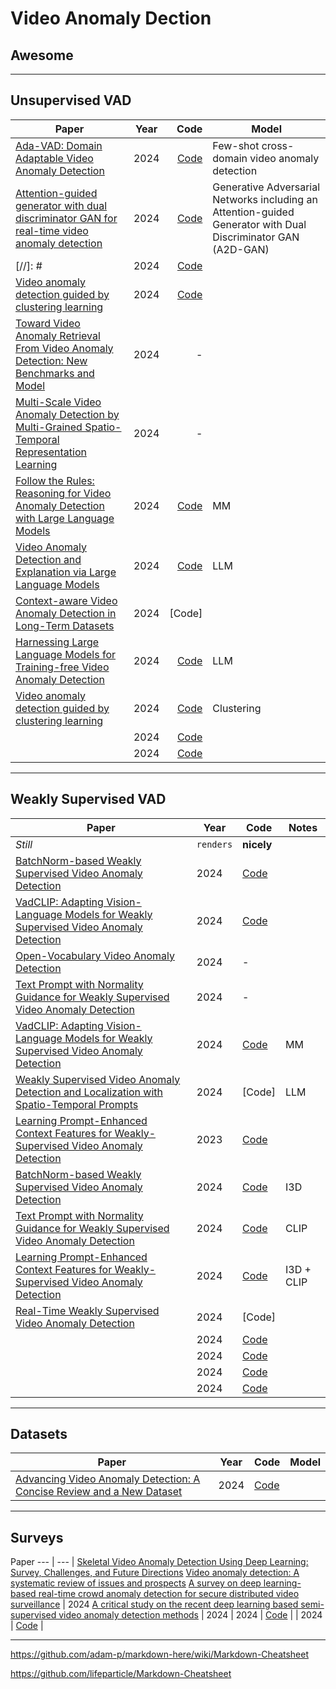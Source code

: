 # Video Anomaly Dection
## Awesome

---
## Unsupervised VAD

| Paper        | Year           | Code  | Model |
| ------------- |:-------------:| -----:|-----|
[Ada-VAD: Domain Adaptable Video Anomaly Detection](https://epubs.siam.org/doi/10.1137/1.9781611978032.73)|2024|[Code](https://github.com/donglgcn/ADA-VAD) | Few-shot cross-domain video anomaly detection
[Attention-guided generator with dual discriminator GAN for real-time video anomaly detection](https://www.sciencedirect.com/science/article/abs/pii/S0952197623020146)|2024|[Code](https://github.com/Rituraj-ksi/A2D-GAN) |  Generative Adversarial Networks including an Attention-guided Generator with Dual Discriminator GAN (A2D-GAN)
[//]: # []()|2024|[Code]() | 
[Video anomaly detection guided by clustering learning](https://www.sciencedirect.com/science/article/abs/pii/S0031320324003017) | 2024 | [Code](https://github.com/Bun-TianYi/Video-anomaly-detection-guided-by-clustering-learning)
[Toward Video Anomaly Retrieval From Video Anomaly Detection: New Benchmarks and Model](https://ieeexplore.ieee.org/abstract/document/10471334) | 2024 | -
[Multi-Scale Video Anomaly Detection by Multi-Grained Spatio-Temporal Representation Learning](https://openaccess.thecvf.com/content/CVPR2024/papers/Zhang_Multi-Scale_Video_Anomaly_Detection_by_Multi-Grained_Spatio-Temporal_Representation_Learning_CVPR_2024_paper.pdf) | 2024 | -
[Follow the Rules: Reasoning for Video Anomaly Detection with Large Language Models](https://arxiv.org/pdf/2407.10299) | 2024 | [Code](https://github.com/Yuchen413/AnomalyRuler) | MM
[Video Anomaly Detection and Explanation via Large Language Models](https://arxiv.org/pdf/2401.05702) | 2024 | [Code]() | LLM
[Context-aware Video Anomaly Detection in Long-Term Datasets](https://openaccess.thecvf.com/content/CVPR2024W/VAND/papers/Yang_Context-aware_Video_Anomaly_Detection_in_Long-Term_Datasets_CVPRW_2024_paper.pdf) | 2024 | [Code] | 
[Harnessing Large Language Models for Training-free Video Anomaly Detection](https://openaccess.thecvf.com/content/CVPR2024/papers/Zanella_Harnessing_Large_Language_Models_for_Training-free_Video_Anomaly_Detection_CVPR_2024_paper.pdf) | 2024 | [Code](https://lucazanella.github.io/lavad/) | LLM
[Video anomaly detection guided by clustering learning](https://www.sciencedirect.com/science/article/abs/pii/S0031320324003017) | 2024 | [Code](https://github.com/Bun-TianYi/Video-anomaly-detection-guided-by-clustering-learning) | Clustering
[]() | 2024 | [Code]() | 
[]() | 2024 | [Code]() | 





---
## Weakly Supervised VAD

Paper | Year | Code | Notes
--- | --- | --- | ---
*Still* | `renders` | **nicely**
[BatchNorm-based Weakly Supervised Video Anomaly Detection](https://arxiv.org/pdf/2311.15367v1) | 2024 | [Code](https://github.com/cool-xuan/bn-wvad)
[VadCLIP: Adapting Vision-Language Models for Weakly Supervised Video Anomaly Detection](https://ojs.aaai.org/index.php/AAAI/article/view/28423/28826) | 2024 | [Code](https://github.com/nwpu-zxr/VadCLIP)
[Open-Vocabulary Video Anomaly Detection](https://openaccess.thecvf.com/content/CVPR2024/papers/Wu_Open-Vocabulary_Video_Anomaly_Detection_CVPR_2024_paper.pdf) | 2024 | -
[Text Prompt with Normality Guidance for Weakly Supervised Video Anomaly Detection](https://openaccess.thecvf.com/content/CVPR2024/papers/Yang_Text_Prompt_with_Normality_Guidance_for_Weakly_Supervised_Video_Anomaly_CVPR_2024_paper.pdf) | 2024 | -
[VadCLIP: Adapting Vision-Language Models for Weakly Supervised Video Anomaly Detection](https://ojs.aaai.org/index.php/AAAI/article/download/28423/28826) | 2024 | [Code](https://github.com/nwpu-zxr/VadCLIP) | MM
[Weakly Supervised Video Anomaly Detection and Localization with Spatio-Temporal Prompts](https://arxiv.org/pdf/2408.05905) | 2024 | [Code] | LLM
[Learning Prompt-Enhanced Context Features for Weakly-Supervised Video Anomaly Detection](https://arxiv.org/pdf/2306.14451) | 2023 | [Code](https://github.com/yujiangpu20/PEL4VAD)
[BatchNorm-based Weakly Supervised Video Anomaly Detection](https://arxiv.org/pdf/2311.15367) | 2024 | [Code](https://github.com/cool-xuan/BN-WVAD) | I3D
[Text Prompt with Normality Guidance for Weakly Supervised Video Anomaly Detection](https://openaccess.thecvf.com/content/CVPR2024/papers/Yang_Text_Prompt_with_Normality_Guidance_for_Weakly_Supervised_Video_Anomaly_CVPR_2024_paper.pdf) | 2024 | [Code]() | CLIP
[Learning Prompt-Enhanced Context Features for Weakly-Supervised Video Anomaly Detection](https://arxiv.org/pdf/2306.14451) | 2024 | [Code](https://github.com/yujiangpu20/PEL4VAD) | I3D + CLIP
[Real-Time Weakly Supervised Video Anomaly Detection](https://openaccess.thecvf.com/content/WACV2024/papers/Karim_Real-Time_Weakly_Supervised_Video_Anomaly_Detection_WACV_2024_paper.pdf) | 2024 | [Code] | 
[]() | 2024 | [Code]() | 
[]() | 2024 | [Code]() | 
[]() | 2024 | [Code]() | 
[]() | 2024 | [Code]() | 




---
## Datasets

Paper | Year | Code | Model |
--- | --- | --- | --- |
[Advancing Video Anomaly Detection: A Concise Review and a New Dataset](https://arxiv.org/abs/2402.04857)|2024|[Code](https://msad-dataset.github.io/)
---
## Surveys
Paper 
--- | --- |
[Skeletal Video Anomaly Detection Using Deep Learning: Survey, Challenges, and Future Directions](https://ieeexplore.ieee.org/stamp/stamp.jsp?arnumber=10453042)
[Video anomaly detection: A systematic review of issues and prospects](https://www.sciencedirect.com/science/article/abs/pii/S0925231224004971)
[A survey on deep learning-based real-time crowd anomaly detection for secure distributed video surveillance](https://www.researchgate.net/profile/Mohamadreza-Khosravi/publication/352755697_A_survey_on_deep_learning-based_real-time_crowd_anomaly_detection_for_secure_distributed_video_surveillance/links/60ddbdeca6fdccb745fb821a/A-survey-on-deep-learning-based-real-time-crowd-anomaly-detection-for-secure-distributed-video-surveillance.pdf) | 2024 
[A critical study on the recent deep learning based semi-supervised video anomaly detection methods](https://link.springer.com/article/10.1007/s11042-023-16445-z) | 2024 
[]() | 2024 | [Code]() | 
[]() | 2024 | [Code]() | 



---
https://github.com/adam-p/markdown-here/wiki/Markdown-Cheatsheet

https://github.com/lifeparticle/Markdown-Cheatsheet
